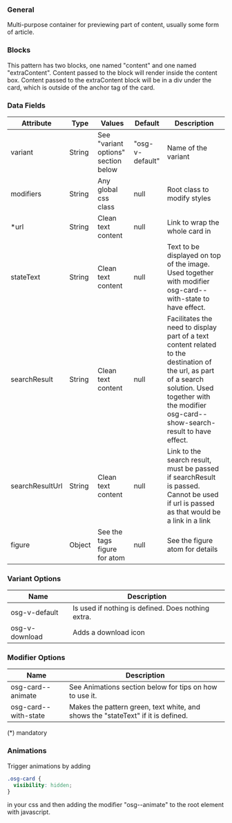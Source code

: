 ### General

Multi-purpose container for previewing part of content, usually some form of article.

### Blocks

This pattern has two blocks, one named "content" and one named "extraContent". Content passed to the block will render inside the content box. Content passed to the extraContent block will be in a div under the card, which is outside of the anchor tag of the card.

### Data Fields

| Attribute       | Type   | Values                              | Default         | Description                                                                                                                                                                                              |
| --------------- | ------ | ----------------------------------- | --------------- | -------------------------------------------------------------------------------------------------------------------------------------------------------------------------------------------------------- |
| variant         | String | See "variant options" section below | "osg-v-default" | Name of the variant                                                                                                                                                                                      |
| modifiers       | String | Any global css class                | null            | Root class to modify styles                                                                                                                                                                              |
| \*url           | String | Clean text content                  | null            | Link to wrap the whole card in                                                                                                                                                                           |
| stateText       | String | Clean text content                  | null            | Text to be displayed on top of the image. Used together with modifier osg-card--with-state to have effect.                                                                                               |
| searchResult    | String | Clean text content                  | null            | Facilitates the need to display part of a text content related to the destination of the url, as part of a search solution. Used together with the modifier osg-card--show-search-result to have effect. |
| searchResultUrl | String | Clean text content                  | null            | Link to the search result, must be passed if searchResult is passed. Cannot be used if url is passed as that would be a link in a link                                                                   |
| figure          | Object | See the tags figure for atom        | null            | See the figure atom for details                                                                                                                                                                          |

### Variant Options

| Name           | Description                                        |
| -------------- | -------------------------------------------------- |
| osg-v-default  | Is used if nothing is defined. Does nothing extra. |
| osg-v-download | Adds a download icon                               |

### Modifier Options

| Name                 | Description                                                                      |
| -------------------- | -------------------------------------------------------------------------------- |
| osg-card--animate    | See Animations section below for tips on how to use it.                          |
| osg-card--with-state | Makes the pattern green, text white, and shows the "stateText" if it is defined. |

(\*) mandatory

### Animations

Trigger animations by adding

```css
.osg-card {
  visibility: hidden;
}
```

in your css and then adding the modifier "osg--animate" to the root element with javascript.
